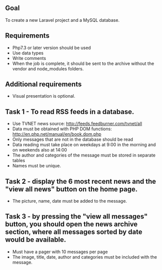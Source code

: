 ## Goal 

To create a new Laravel project and a MySQL database.

## Requirements

- Php7.3 or later version should be used
- Use data types
- Write comments
- When the job is complete, it should be sent to the archive without the vendor and node_modules folders.


## Additional requirements

- Visual presentation is optional.

## Task 1 - To read RSS feeds in a database.

- Use TVNET news source: http://feeds.feedburner.com/tvnet/all
- Data must be obtained with PHP DOM functions: http://en.php.net/manual/en/book.dom.php
- Only messages that are not in the database should be read
- Data reading must take place on weekdays at 9:00 in the morning and on weekends also at 14:00
- The author and categories of the message must be stored in separate tables
- Names must be unique.

## Task 2 - display the 6 most recent news and the "view all news" button on the home page.
- The picture, name, date must be added to the message.

## Task 3 - by pressing the "view all messages" button, you should open the news archive section, where all messages sorted by date would be available.
- Must have a pager with 10 messages per page
- The image, title, date, author and categories must be included with the message.